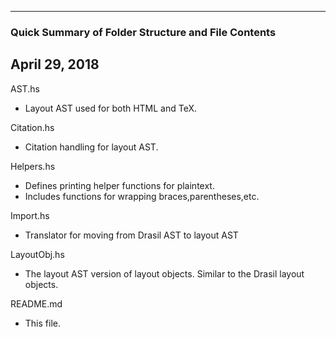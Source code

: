 ----------------------------------------------------------
### Quick Summary of Folder Structure and File Contents
April 29, 2018
----------------------------------------------------------

AST.hs
  - Layout AST used for both HTML and TeX.

Citation.hs
  - Citation handling for layout AST.

Helpers.hs
  - Defines printing helper functions for plaintext.
  - Includes functions for wrapping braces,parentheses,etc.

Import.hs
  - Translator for moving from Drasil AST to layout AST

LayoutObj.hs
  - The layout AST version of layout objects. Similar to the Drasil layout objects.
  
README.md
  - This file.